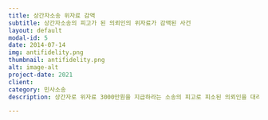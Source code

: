 ```yaml
---
title: 상간자소송 위자료 감액
subtitle: 상간자소송의 피고가 된 의뢰인의 위자료가 감액된 사건
layout: default
modal-id: 5
date: 2014-07-14
img: antifidelity.png
thumbnail: antifidelity.png
alt: image-alt
project-date: 2021
client:
category: 민사소송
description: 상간자로 위자료 3000만원을 지급하라는 소송의 피고로 피소된 의뢰인을 대리하여 지급액을 1000만원으로 감액하여 신속하게 처리한 사안입니다.

---
```

